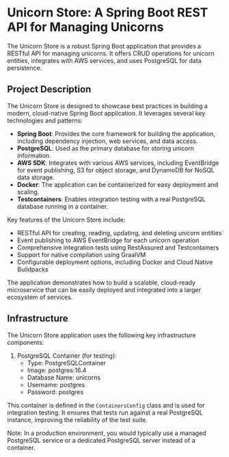 # Unicorn Store: A Spring Boot REST API for Managing Unicorns

The Unicorn Store is a robust Spring Boot application that provides a RESTful API for managing unicorns. It offers CRUD operations for unicorn entities, integrates with AWS services, and uses PostgreSQL for data persistence.

## Project Description

The Unicorn Store is designed to showcase best practices in building a modern, cloud-native Spring Boot application. It leverages several key technologies and patterns:

- **Spring Boot**: Provides the core framework for building the application, including dependency injection, web services, and data access.
- **PostgreSQL**: Used as the primary database for storing unicorn information.
- **AWS SDK**: Integrates with various AWS services, including EventBridge for event publishing, S3 for object storage, and DynamoDB for NoSQL data storage.
- **Docker**: The application can be containerized for easy deployment and scaling.
- **Testcontainers**: Enables integration testing with a real PostgreSQL database running in a container.

Key features of the Unicorn Store include:

- RESTful API for creating, reading, updating, and deleting unicorn entities
- Event publishing to AWS EventBridge for each unicorn operation
- Comprehensive integration tests using RestAssured and Testcontainers
- Support for native compilation using GraalVM
- Configurable deployment options, including Docker and Cloud Native Buildpacks

The application demonstrates how to build a scalable, cloud-ready microservice that can be easily deployed and integrated into a larger ecosystem of services.

## Infrastructure

The Unicorn Store application uses the following key infrastructure components:

1. PostgreSQL Container (for testing):
   - Type: PostgreSQLContainer
   - Image: postgres:16.4
   - Database Name: unicorns
   - Username: postgres
   - Password: postgres

This container is defined in the `ContainersConfig` class and is used for integration testing. It ensures that tests run against a real PostgreSQL instance, improving the reliability of the test suite.

Note: In a production environment, you would typically use a managed PostgreSQL service or a dedicated PostgreSQL server instead of a container.